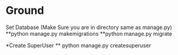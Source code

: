# Ground


  Set Database (Make Sure you are in directory same as manage.py)
    **python manage.py makemigrations
    **python manage.py migrate

  *Create SuperUser
    ** python manage.py createsuperuser